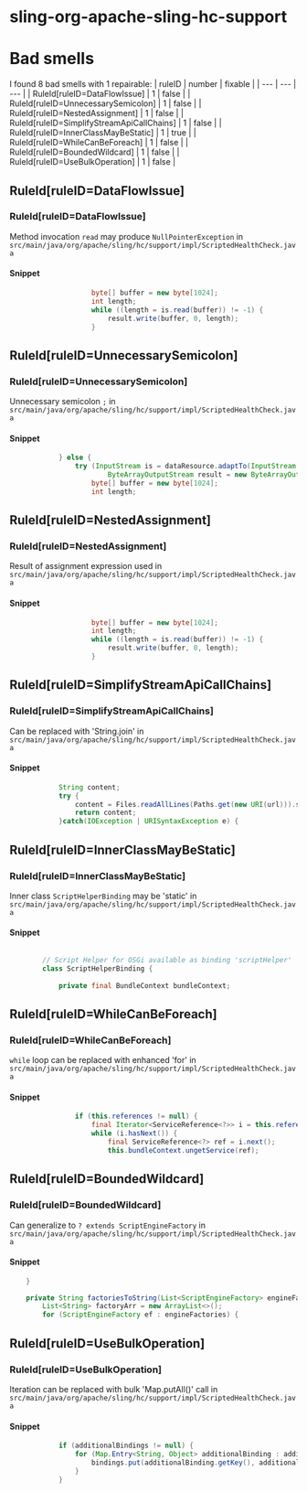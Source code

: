 # sling-org-apache-sling-hc-support 
 
# Bad smells
I found 8 bad smells with 1 repairable:
| ruleID | number | fixable |
| --- | --- | --- |
| RuleId[ruleID=DataFlowIssue] | 1 | false |
| RuleId[ruleID=UnnecessarySemicolon] | 1 | false |
| RuleId[ruleID=NestedAssignment] | 1 | false |
| RuleId[ruleID=SimplifyStreamApiCallChains] | 1 | false |
| RuleId[ruleID=InnerClassMayBeStatic] | 1 | true |
| RuleId[ruleID=WhileCanBeForeach] | 1 | false |
| RuleId[ruleID=BoundedWildcard] | 1 | false |
| RuleId[ruleID=UseBulkOperation] | 1 | false |
## RuleId[ruleID=DataFlowIssue]
### RuleId[ruleID=DataFlowIssue]
Method invocation `read` may produce `NullPointerException`
in `src/main/java/org/apache/sling/hc/support/impl/ScriptedHealthCheck.java`
#### Snippet
```java
                    byte[] buffer = new byte[1024];
                    int length;
                    while ((length = is.read(buffer)) != -1) {
                        result.write(buffer, 0, length);
                    }
```

## RuleId[ruleID=UnnecessarySemicolon]
### RuleId[ruleID=UnnecessarySemicolon]
Unnecessary semicolon `;`
in `src/main/java/org/apache/sling/hc/support/impl/ScriptedHealthCheck.java`
#### Snippet
```java
            } else {
                try (InputStream is = dataResource.adaptTo(InputStream.class);
                        ByteArrayOutputStream result = new ByteArrayOutputStream();) {
                    byte[] buffer = new byte[1024];
                    int length;
```

## RuleId[ruleID=NestedAssignment]
### RuleId[ruleID=NestedAssignment]
Result of assignment expression used
in `src/main/java/org/apache/sling/hc/support/impl/ScriptedHealthCheck.java`
#### Snippet
```java
                    byte[] buffer = new byte[1024];
                    int length;
                    while ((length = is.read(buffer)) != -1) {
                        result.write(buffer, 0, length);
                    }
```

## RuleId[ruleID=SimplifyStreamApiCallChains]
### RuleId[ruleID=SimplifyStreamApiCallChains]
Can be replaced with 'String.join'
in `src/main/java/org/apache/sling/hc/support/impl/ScriptedHealthCheck.java`
#### Snippet
```java
            String content;
            try {
                content = Files.readAllLines(Paths.get(new URI(url))).stream().collect(Collectors.joining("\n"));
                return content;
            }catch(IOException | URISyntaxException e) {
```

## RuleId[ruleID=InnerClassMayBeStatic]
### RuleId[ruleID=InnerClassMayBeStatic]
Inner class `ScriptHelperBinding` may be 'static'
in `src/main/java/org/apache/sling/hc/support/impl/ScriptedHealthCheck.java`
#### Snippet
```java

        // Script Helper for OSGi available as binding 'scriptHelper'
        class ScriptHelperBinding {
            
            private final BundleContext bundleContext;
```

## RuleId[ruleID=WhileCanBeForeach]
### RuleId[ruleID=WhileCanBeForeach]
`while` loop can be replaced with enhanced 'for'
in `src/main/java/org/apache/sling/hc/support/impl/ScriptedHealthCheck.java`
#### Snippet
```java
                if (this.references != null) {
                    final Iterator<ServiceReference<?>> i = this.references.iterator();
                    while (i.hasNext()) {
                        final ServiceReference<?> ref = i.next();
                        this.bundleContext.ungetService(ref);
```

## RuleId[ruleID=BoundedWildcard]
### RuleId[ruleID=BoundedWildcard]
Can generalize to `? extends ScriptEngineFactory`
in `src/main/java/org/apache/sling/hc/support/impl/ScriptedHealthCheck.java`
#### Snippet
```java
    }

    private String factoriesToString(List<ScriptEngineFactory> engineFactories) {
        List<String> factoryArr = new ArrayList<>();
        for (ScriptEngineFactory ef : engineFactories) {
```

## RuleId[ruleID=UseBulkOperation]
### RuleId[ruleID=UseBulkOperation]
Iteration can be replaced with bulk 'Map.putAll()' call
in `src/main/java/org/apache/sling/hc/support/impl/ScriptedHealthCheck.java`
#### Snippet
```java
            if (additionalBindings != null) {
                for (Map.Entry<String, Object> additionalBinding : additionalBindings.entrySet()) {
                    bindings.put(additionalBinding.getKey(), additionalBinding.getValue());
                }
            }
```

